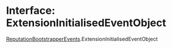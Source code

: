 # Interface: ExtensionInitialisedEventObject

[ReputationBootstrapperEvents](../modules/ReputationBootstrapperEvents.md).ExtensionInitialisedEventObject

